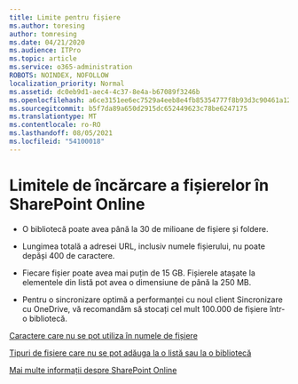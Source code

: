 ```yaml
---
title: Limite pentru fișiere
ms.author: toresing
author: tomresing
ms.date: 04/21/2020
ms.audience: ITPro
ms.topic: article
ms.service: o365-administration
ROBOTS: NOINDEX, NOFOLLOW
localization_priority: Normal
ms.assetid: dc0eb9d1-aec4-4c37-8e4a-b67089f3246b
ms.openlocfilehash: a6ce3151ee6ec7529a4eeb8e4fb85354777f8b93d3c90461a12518af680ae60f
ms.sourcegitcommit: b5f7da89a650d2915dc652449623c78be6247175
ms.translationtype: MT
ms.contentlocale: ro-RO
ms.lasthandoff: 08/05/2021
ms.locfileid: "54100018"
---
```

# <a name="file-upload-limits-in-sharepoint-online"></a>Limitele de încărcare a fișierelor în SharePoint Online

- O bibliotecă poate avea până la 30 de milioane de fișiere și foldere.
    
- Lungimea totală a adresei URL, inclusiv numele fișierului, nu poate depăși 400 de caractere.
    
- Fiecare fișier poate avea mai puțin de 15 GB. Fișierele atașate la elementele din listă pot avea o dimensiune de până la 250 MB.
    
- Pentru o sincronizare optimă a performanței cu noul client Sincronizare cu OneDrive, vă recomandăm să stocați cel mult 100.000 de fișiere într-o bibliotecă. 
    
[Caractere care nu se pot utiliza în numele de fișiere](https://go.microsoft.com/fwlink/?linkid=866430)
  
[Tipuri de fișiere care nu se pot adăuga la o listă sau la o bibliotecă](https://go.microsoft.com/fwlink/?linkid=273757)
  
[Mai multe informații despre SharePoint Online](https://go.microsoft.com/fwlink/?linkid=271273)
  

